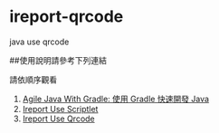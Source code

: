 ireport-qrcode
==============

java use qrcode

##使用說明請參考下列連結

請依順序觀看

1. [Agile Java With Gradle: 使用 Gradle 快速開發 Java](http://smlsun.com/blog/2012/12/06/agile-java-with-gradle/)
2. [Ireport Use Scriptlet](http://smlsun.com/blog/2012/12/06/ireport-use-scriptlet/)
3. [Ireport Use Qrcode](http://smlsun.com/blog/2012/12/07/ireport-use-qrcode/) 